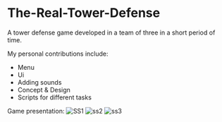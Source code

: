 # The-Real-Tower-Defense

A tower defense game developed in a team of three in a short period of time.

My personal contributions include:
- Menu
- Ui
- Adding sounds
- Concept & Design
- Scripts for different tasks

Game presentation:
![SS1](https://user-images.githubusercontent.com/74200190/132863828-a6bed051-96b8-4497-af56-840e92825e50.png)
![ss2](https://user-images.githubusercontent.com/74200190/132863831-f11ab737-2c5f-4f46-8cf8-ae11a7968557.png)
![ss3](https://user-images.githubusercontent.com/74200190/132863833-485db07b-8c78-4e18-9d39-2c459541f512.png)


